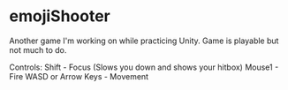 # emojiShooter
Another game I'm working on while practicing Unity. Game is playable but not much to do. 

Controls:
Shift - Focus (Slows you down and shows your hitbox)
Mouse1 - Fire
WASD or Arrow Keys - Movement
